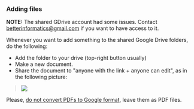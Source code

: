 ---
---

### Adding files

**NOTE:** The shared GDrive account had some issues. Contact betterinformatics@gmail.com if you want to have access to it.

Whenever you want to add something to the shared Google Drive folders, do the following:

*   Add the folder to your drive (top-right button usually)
*   Make a new document.
*   Share the document to "anyone with the link + anyone can edit", as in the following picture:

> ![](http://i.imgur.com/u2G6Z2H.png)

Please, <u>do not convert PDFs to Google format</u>, leave them as PDF files.